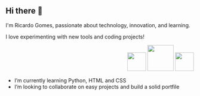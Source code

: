 ## Hi there 👋 
<p>I'm Ricardo Gomes, passionate about technology, innovation, and learning.</p>
<p>I love experimenting with new tools and coding projects!</p>

<p align="right">
  <img src="https://i.pinimg.com/originals/e9/38/d1/e938d18fc07a3ffd16b4864ef2f1308f.gif" width="50">
  <img src="https://i.pinimg.com/originals/e8/2b/e6/e82be6cee446f9b3f8a0b70b2649f679.gif" width="70">
  <img src="https://i.pinimg.com/originals/f5/03/52/f50352853bfb8226e687f4c9c57c0826.gif" width="50">
</p>

<ul>
 <li>I’m currently learning Python, HTML and CSS</li>
 <li>I’m looking to collaborate on easy projects and build a solid portfile</li>
</ul> 




